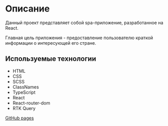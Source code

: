 <h1>Описание </h1>
Данный проект представляет собой spa-приложение, разработанное на React.

Главная цель приложения - предоставление пользователю краткой информации о интересующей его стране.

<h2>Используемые технологии</h2>
<ul>
   <li>HTML</li>
   <li>CSS</li>
   <li>SCSS</li>
   <li>ClassNames</li>
   <li>TypeScript</li>
   <li>React</li>
   <li>React-router-dom</li>
   <li>RTK Query</li>
</ul>

[GitHub pages](https://pirskiymi.github.io/countries-app/)
